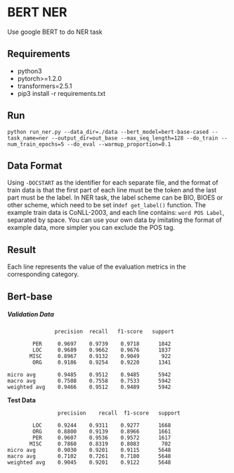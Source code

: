 # BERT NER
Use google BERT to do NER task

## Requirements

- python3
- pytorch>=1.2.0
- transformers=2.5.1
- pip3 install -r requirements.txt

## Run

`python run_ner.py --data_dir=./data --bert_model=bert-base-cased --task_name=ner --output_dir=out_base --max_seq_length=128 --do_train --num_train_epochs=5 --do_eval --warmup_proportion=0.1`

## Data Format

Using `-DOCSTART` as the identifier for each separate file, and the format of train data is that the first part of each line must be the token and the last part must be the label. In NER task, the label scheme can be BIO,  BIOES or other scheme, which need to be set in`def get_label()` function. The example train data is CoNLL-2003, and each line contains: `word POS Label`, separated by space. You can use your own data by imitating the format of example data, more simpler you can exclude the POS tag. 

## Result

Each line represents the value of the evaluation metrics in the corresponding category.

## Bert-base

##### **Validation Data**

```
	  		   precision  recall   f1-score   support

        PER     0.9697    0.9739    0.9718      1842
        LOC     0.9689    0.9662    0.9676      1837
       MISC     0.8967    0.9132    0.9049       922
        ORG     0.9186    0.9254    0.9220      1341

micro avg		0.9485    0.9512	0.9485	    5942
macro avg		0.7508    0.7558    0.7533      5942
weighted avg    0.9466    0.9512    0.9489      5942
```



**Test Data**

```
				precision    recall  f1-score   support

        LOC     0.9244    0.9311    0.9277      1668
        ORG     0.8800    0.9139    0.8966      1661
        PER     0.9607    0.9536    0.9572      1617
       MISC     0.7860    0.8319    0.8083       702
micro avg		0.9030    0.9201    0.9115      5648
macro avg       0.7102    0.7261    0.7180      5648
weighted avg    0.9045    0.9201    0.9122      5648
```